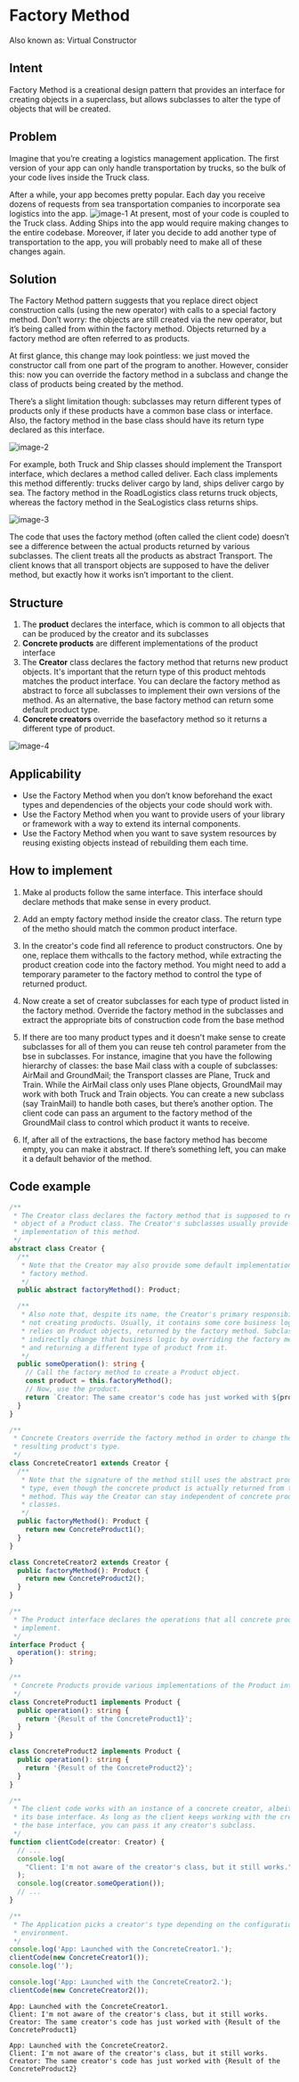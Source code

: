 # Factory Method

Also known as: Virtual Constructor

## Intent

Factory Method is a creational design pattern that provides an interface for creating objects in a superclass, but allows subclasses to alter the type of objects that will be created.

## Problem

Imagine that you’re creating a logistics management application. The first version of your app can only handle transportation by trucks, so the bulk of your code lives inside the Truck class.

After a while, your app becomes pretty popular. Each day you receive dozens of requests from sea transportation companies to incorporate sea logistics into the app.
![image-1](image-1.png)
At present, most of your code is coupled to the Truck class. Adding Ships into the app would require making changes to the entire codebase. Moreover, if later you decide to add another type of transportation to the app, you will probably need to make all of these changes again.

## Solution

The Factory Method pattern suggests that you replace direct object construction calls (using the new operator) with calls to a special factory method. Don’t worry: the objects are still created via the new operator, but it’s being called from within the factory method. Objects returned by a factory method are often referred to as products.

At first glance, this change may look pointless: we just moved the constructor call from one part of the program to another. However, consider this: now you can override the factory method in a subclass and change the class of products being created by the method.

There’s a slight limitation though: subclasses may return different types of products only if these products have a common base class or interface. Also, the factory method in the base class should have its return type declared as this interface.

![image-2](image-2.png)

For example, both Truck and Ship classes should implement the Transport interface, which declares a method called deliver. Each class implements this method differently: trucks deliver cargo by land, ships deliver cargo by sea. The factory method in the RoadLogistics class returns truck objects, whereas the factory method in the SeaLogistics class returns ships.

![image-3](image-3.png)

The code that uses the factory method (often called the client code) doesn’t see a difference between the actual products returned by various subclasses. The client treats all the products as abstract Transport. The client knows that all transport objects are supposed to have the deliver method, but exactly how it works isn’t important to the client.

## Structure

1. The **product** declares the interface, which is common to all objects that can be produced by the creator and its subclasses
2. **Concrete products** are different implementations of the product interface
3. The **Creator** class declares the factory method that returns new product objects. It's important that the return type of this product mehtods matches the product interface. You can declare the factory method as abstract to force all subclasses to implement their own versions of the method. As an alternative, the base factory method can return some default product type.
4. **Concrete creators** override the basefactory method so it returns a different type of product.

![image-4](image-4.png)

## Applicability

- Use the Factory Method when you don’t know beforehand the exact types and dependencies of the objects your code should work with.
- Use the Factory Method when you want to provide users of your library or framework with a way to extend its internal components.
- Use the Factory Method when you want to save system resources by reusing existing objects instead of rebuilding them each time.

## How to implement

1. Make al products follow the same interface. This interface should declare methods that make sense in every product.
2. Add an empty factory method inside the creator class. The return type of the metho should match the common product interface.
3. In the creator's code find all reference to product constructors. One by one, replace them withcalls to the factory method, while extracting the product creation code into the factory method.
   You might need to add a temporary parameter to the factory method to control the type of returned product.
4. Now create a set of creator subclasses for each type of product listed in the factory method. Override the factory method in the subclasses and extract the appropriate bits of construction code from the base method
5. If there are too many product types and it doesn't make sense to create subclasses for all of them you can reuse teh control parameter from the bse in subclasses.
   For instance, imagine that you have the following hierarchy of classes: the base Mail class with a couple of subclasses: AirMail and GroundMail; the Transport classes are Plane, Truck and Train. While the AirMail class only uses Plane objects, GroundMail may work with both Truck and Train objects. You can create a new subclass (say TrainMail) to handle both cases, but there’s another option. The client code can pass an argument to the factory method of the GroundMail class to control which product it wants to receive.

6. If, after all of the extractions, the base factory method has become empty, you can make it abstract. If there’s something left, you can make it a default behavior of the method.

## Code example

```ts
/**
 * The Creator class declares the factory method that is supposed to return an
 * object of a Product class. The Creator's subclasses usually provide the
 * implementation of this method.
 */
abstract class Creator {
  /**
   * Note that the Creator may also provide some default implementation of the
   * factory method.
   */
  public abstract factoryMethod(): Product;

  /**
   * Also note that, despite its name, the Creator's primary responsibility is
   * not creating products. Usually, it contains some core business logic that
   * relies on Product objects, returned by the factory method. Subclasses can
   * indirectly change that business logic by overriding the factory method
   * and returning a different type of product from it.
   */
  public someOperation(): string {
    // Call the factory method to create a Product object.
    const product = this.factoryMethod();
    // Now, use the product.
    return `Creator: The same creator's code has just worked with ${product.operation()}`;
  }
}

/**
 * Concrete Creators override the factory method in order to change the
 * resulting product's type.
 */
class ConcreteCreator1 extends Creator {
  /**
   * Note that the signature of the method still uses the abstract product
   * type, even though the concrete product is actually returned from the
   * method. This way the Creator can stay independent of concrete product
   * classes.
   */
  public factoryMethod(): Product {
    return new ConcreteProduct1();
  }
}

class ConcreteCreator2 extends Creator {
  public factoryMethod(): Product {
    return new ConcreteProduct2();
  }
}

/**
 * The Product interface declares the operations that all concrete products must
 * implement.
 */
interface Product {
  operation(): string;
}

/**
 * Concrete Products provide various implementations of the Product interface.
 */
class ConcreteProduct1 implements Product {
  public operation(): string {
    return '{Result of the ConcreteProduct1}';
  }
}

class ConcreteProduct2 implements Product {
  public operation(): string {
    return '{Result of the ConcreteProduct2}';
  }
}

/**
 * The client code works with an instance of a concrete creator, albeit through
 * its base interface. As long as the client keeps working with the creator via
 * the base interface, you can pass it any creator's subclass.
 */
function clientCode(creator: Creator) {
  // ...
  console.log(
    "Client: I'm not aware of the creator's class, but it still works."
  );
  console.log(creator.someOperation());
  // ...
}

/**
 * The Application picks a creator's type depending on the configuration or
 * environment.
 */
console.log('App: Launched with the ConcreteCreator1.');
clientCode(new ConcreteCreator1());
console.log('');

console.log('App: Launched with the ConcreteCreator2.');
clientCode(new ConcreteCreator2());
```

```
App: Launched with the ConcreteCreator1.
Client: I'm not aware of the creator's class, but it still works.
Creator: The same creator's code has just worked with {Result of the ConcreteProduct1}

App: Launched with the ConcreteCreator2.
Client: I'm not aware of the creator's class, but it still works.
Creator: The same creator's code has just worked with {Result of the ConcreteProduct2}

```
